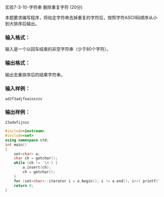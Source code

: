 实验7-3-10-字符串 删除重复字符 (20分)

本题要求编写程序，将给定字符串去掉重复的字符后，按照字符ASCII码顺序从小到大排序后输出。

### 输入格式：

输入是一个以回车结束的非空字符串（少于80个字符）。

### 输出格式：

输出去重排序后的结果字符串。

### 输入样例：

```in
ad2f3adjfeainzzzv
```

### 输出样例：

```out
23adefijnvz
```



```c++
#include<iostream>
#include<set>
using namespace std;
int main()
{
	set<char> a;
	char ch = getchar();
	while (ch != '\n') {
		a.insert(ch);
		ch = getchar();
	}
	for (set<char>::iterator i = a.begin(); i != a.end(); i++) printf("%c", *i);
	return 0;
}
```

